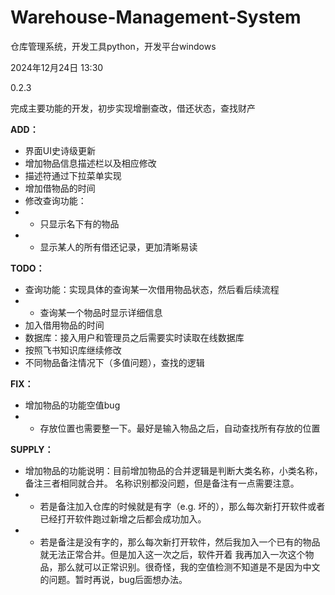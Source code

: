 # Warehouse-Management-System
仓库管理系统，开发工具python，开发平台windows

2024年12月24日 13:30

0.2.3

完成主要功能的开发，初步实现增删查改，借还状态，查找财产

**ADD：**
 - 界面UI史诗级更新
 - 增加物品信息描述栏以及相应修改
 - 描述符通过下拉菜单实现
 - 增加借物品的时间
 - 修改查询功能：
 - - 只显示名下有的物品
 - - 显示某人的所有借还记录，更加清晰易读

**TODO：**
- 查询功能：实现具体的查询某一次借用物品状态，然后看后续流程
- - 查询某一个物品时显示详细信息
- 加入借用物品的时间
- 数据库：接入用户和管理员之后需要实时读取在线数据库
- 按照飞书知识库继续修改
- 不同物品备注情况下（多值问题），查找的逻辑

**FIX：**
 - 增加物品的功能空值bug
 - - 存放位置也需要整一下。最好是输入物品之后，自动查找所有存放的位置

**SUPPLY：**
 - 增加物品的功能说明：目前增加物品的合并逻辑是判断大类名称，小类名称，备注三者相同就合并。
 名称识别都没问题，但是备注有一点需要注意。
 - - 若是备注加入仓库的时候就是有字（e.g. 坏的），那么每次新打开软件或者已经打开软件跑过新增之后都会成功加入。
 - - 若是备注是没有字的，那么每次新打开软件，然后我加入一个已有的物品就无法正常合并。但是加入这一次之后，软件开着
 我再加入一次这个物品，那么就可以正常识别。很奇怪，我的空值检测不知道是不是因为中文的问题。暂时再说，bug后面想办法。